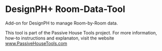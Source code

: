 # DesignPH+ Room-Data-Tool
Add-on for DesignPH to manage Room-by-Room data. 

This tool is part of the Passive House Tools project. For more information, how-to instructions and explanaton, visit the website www.PassiveHouseTools.com
